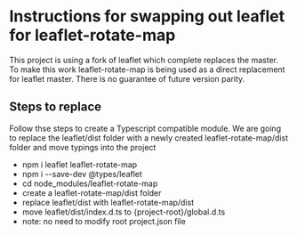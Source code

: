 # Instructions for swapping out leaflet for leaflet-rotate-map

This project is using a fork of leaflet which complete replaces the master. To make this work
leaflet-rotate-map is being used as a direct replacement for leaflet master. There is no guarantee
of future version parity.

## Steps to replace

Follow thse steps to create a Typescript compatible module. We are going to replace the leaflet/dist folder with a newly created leaflet-rotate-map/dist folder and move typings into the project

- npm i leaflet leaflet-rotate-map
- npm i --save-dev @types/leaflet
- cd node_modules/leaflet-rotate-map
- create a leaflet-rotate-map/dist folder
- replace leaflet/dist with leaflet-rotate-map/dist
- move leaflet/dist/index.d.ts to {project-root}/global.d.ts
- note: no need to modify root project.json file
